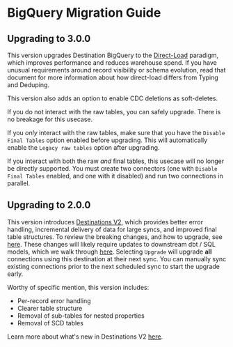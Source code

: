 # BigQuery Migration Guide

## Upgrading to 3.0.0

This version upgrades Destination BigQuery to the [Direct-Load](/platform/using-airbyte/core-concepts/direct-load-tables) paradigm, which improves performance and reduces warehouse spend. If you have unusual requirements around record visibility or schema evolution, read that document for more information about how direct-load differs from Typing and Deduping.

This version also adds an option to enable CDC deletions as soft-deletes.

If you do not interact with the raw tables, you can safely upgrade. There is no breakage for this usecase.

If you _only_ interact with the raw tables, make sure that you have the `Disable Final Tables` option enabled before upgrading. This will automatically enable the `Legacy raw tables` option after upgrading.

If you interact with both the raw _and_ final tables, this usecase will no longer be directly supported. You must create two connectors (one with `Disable Final Tables` enabled, and one with it disabled) and run two connections in parallel.

## Upgrading to 2.0.0

This version introduces [Destinations V2](/release_notes/upgrading_to_destinations_v2/#what-is-destinations-v2), which provides better error handling, incremental delivery of data for large syncs, and improved final table structures. To review the breaking changes, and how to upgrade, see [here](/release_notes/upgrading_to_destinations_v2/#quick-start-to-upgrading). These changes will likely require updates to downstream dbt / SQL models, which we walk through [here](/release_notes/upgrading_to_destinations_v2/#updating-downstream-transformations). Selecting `Upgrade` will upgrade **all** connections using this destination at their next sync. You can manually sync existing connections prior to the next scheduled sync to start the upgrade early.

Worthy of specific mention, this version includes:

- Per-record error handling
- Clearer table structure
- Removal of sub-tables for nested properties
- Removal of SCD tables

Learn more about what's new in Destinations V2 [here](/platform/using-airbyte/core-concepts/typing-deduping).
